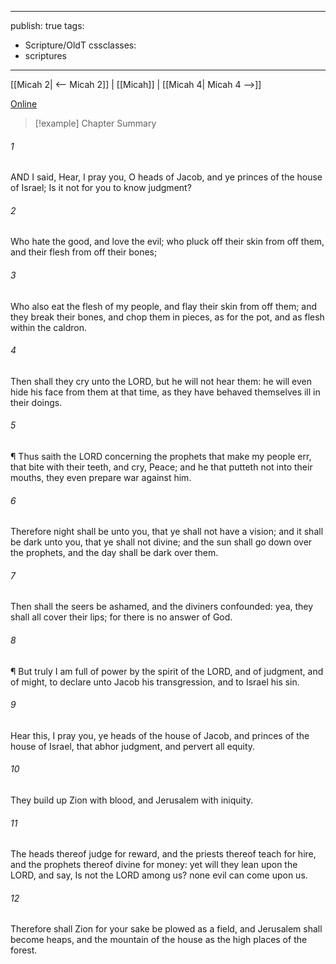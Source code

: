 

---
publish: true
tags:
  - Scripture/OldT
cssclasses:
  - scriptures
---
[[Micah 2| <-- Micah 2]] | [[Micah]] | [[Micah 4| Micah 4 -->]]

[Online](https://churchofjesuschrist.org/study/scriptures/ot/micah/3?lang=eng)

>[!example] Chapter Summary
>
###### 1
AND I said, Hear, I pray you, O heads of Jacob, and ye princes of the house of Israel; Is it not for you to know judgment?
###### 2
Who hate the good, and love the evil; who pluck off their skin from off them, and their flesh from off their bones;
###### 3
Who also eat the flesh of my people, and flay their skin from off them; and they break their bones, and chop them in pieces, as for the pot, and as flesh within the caldron.
###### 4
Then shall they cry unto the LORD, but he will not hear them: he will even hide his face from them at that time, as they have behaved themselves ill in their doings.
###### 5
¶ Thus saith the LORD concerning the prophets that make my people err, that bite with their teeth, and cry, Peace; and he that putteth not into their mouths, they even prepare war against him.
###### 6
Therefore night shall be unto you, that ye shall not have a vision; and it shall be dark unto you, that ye shall not divine; and the sun shall go down over the prophets, and the day shall be dark over them.
###### 7
Then shall the seers be ashamed, and the diviners confounded: yea, they shall all cover their lips; for there is no answer of God.
###### 8
¶ But truly I am full of power by the spirit of the LORD, and of judgment, and of might, to declare unto Jacob his transgression, and to Israel his sin.
###### 9
Hear this, I pray you, ye heads of the house of Jacob, and princes of the house of Israel, that abhor judgment, and pervert all equity.
###### 10
They build up Zion with blood, and Jerusalem with iniquity.
###### 11
The heads thereof judge for reward, and the priests thereof teach for hire, and the prophets thereof divine for money: yet will they lean upon the LORD, and say, Is not the LORD among us?  none evil can come upon us.
###### 12
Therefore shall Zion for your sake be plowed as a field, and Jerusalem shall become heaps, and the mountain of the house as the high places of the forest.



